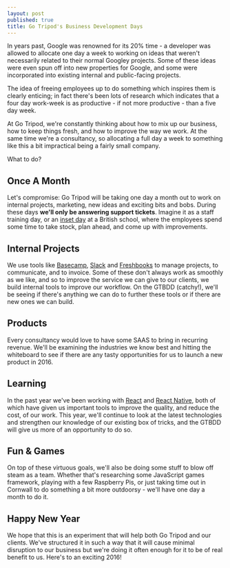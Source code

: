 ```yaml
---
layout: post
published: true
title: Go Tripod's Business Development Days
---
```

In years past, Google was renowned for its 20% time - a developer was allowed to allocate one day a week to working on ideas that weren't necessarily related to their normal Googley projects. Some of these ideas were even spun off into new properties for Google, and some were incorporated into existing internal and public-facing projects.

The idea of freeing employees up to do something which inspires them is clearly enticing; in fact there's been lots of research which indicates that a four day work-week is as productive - if not more productive - than a five day week.

At Go Tripod, we're constantly thinking about how to mix up our business, how to keep things fresh, and how to improve the way we work. At the same time we're a consultancy, so allocating a full day a week to something like this a bit impractical being a fairly small company.

What to do?

## Once A Month

Let's compromise: Go Tripod will be taking one day a month out to work on internal projects, marketing, new ideas and exciting bits and bobs. During these days **we'll only be answering support tickets**. Imagine it as a staff training day, or an [inset day](https://en.wikipedia.org/wiki/Inset_day) at a British school, where the employees spend some time to take stock, plan ahead, and come up with improvements.

## Internal Projects

We use tools like [Basecamp](http://www.basecamp.com), [Slack](http://www.slack.com) and [Freshbooks](http://www.freshbooks.com) to manage projects, to communicate, and to invoice. Some of these don't always work as smoothly as we like, and so to improve the service we can give to our clients, we build internal tools to improve our workflow. On the GTBDD (catchy!), we'll be seeing if there's anything we can do to further these tools or if there are new ones we can build.

## Products

Every consultancy would love to have some SAAS to bring in recurring revenue. We'll be examining the industries we know best and hitting the whiteboard to see if there are any tasty opportunities for us to launch a new product in 2016.

## Learning

In the past year we've been working with [React](https://facebook.github.io/react/) and [React Native](https://facebook.github.io/react-native/), both of which have given us important tools to improve the quality, and reduce the cost, of our work. This year, we'll continue to look at the latest technologies and strengthen our knowledge of our existing box of tricks, and the GTBDD will give us more of an opportunity to do so.

## Fun & Games

On top of these virtuous goals, we'll also be doing some stuff to blow off steam as a team. Whether that's researching some JavaScript games framework, playing with a few Raspberry Pis, or just taking time out in Cornwall to do something a bit more outdoorsy - we'll have one day a month to do it.

## Happy New Year

We hope that this is an experiment that will help both Go Tripod and our clients. We've structured it in such a way that it will cause minimal disruption to our business but we're doing it often enough for it to be of real benefit to us. Here's to an exciting 2016!
